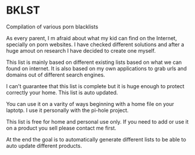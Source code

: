 # BKLST
Compilation of various porn blacklists

As every parent, I m afraid about what my kid can find on the Internet, specially on porn websites. 
I have checked different solutions and after a huge amout on research I have decided to create one myself. 

This list is mainly based on different existing lists based on what we can found on internet. 
It is also based on my own applications to grab urls and domains out of different search engines.

I can't guarantee that this list is complete but it is huge enough to protect correctly your home.
This list is auto updated.  

You can use it on a varity of ways beginning with a home file on your laptotp. 
I use it personally with the pi-hole project. 

This list is free for home and personal use only. 
If you need to add or use it on a product you sell please contact me first.


At the end the goal is to automatically generate different lists to be able to auto update different products. 



